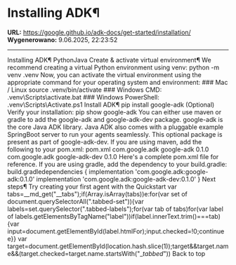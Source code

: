 # Installing ADK¶

**URL:** https://google.github.io/adk-docs/get-started/installation/
**Wygenerowano:** 9.06.2025, 22:23:52

---

Installing ADK¶ PythonJava Create & activate virtual environment¶ We recommend creating a virtual Python environment using venv: python -m venv .venv Now, you can activate the virtual environment using the appropriate command for your operating system and environment: ### Mac / Linux source .venv/bin/activate ### Windows CMD: .venv\Scripts\activate.bat ### Windows PowerShell: .venv\Scripts\Activate.ps1 Install ADK¶ pip install google-adk (Optional) Verify your installation: pip show google-adk You can either use maven or gradle to add the google-adk and google-adk-dev package. google-adk is the core Java ADK library. Java ADK also comes with a pluggable example SpringBoot server to run your agents seamlessly. This optional package is present as part of google-adk-dev. If you are using maven, add the following to your pom.xml: pom.xml<dependencies> <!-- The ADK Core dependency --> <dependency> <groupId>com.google.adk</groupId> <artifactId>google-adk</artifactId> <version>0.1.0</version> </dependency> <!-- The ADK Dev Web UI to debug your agent (Optional) --> <dependency> <groupId>com.google.adk</groupId> <artifactId>google-adk-dev</artifactId> <version>0.1.0</version> </dependency> </dependencies> Here's a complete pom.xml file for reference. If you are using gradle, add the dependency to your build.gradle: build.gradledependencies { implementation 'com.google.adk:google-adk:0.1.0' implementation 'com.google.adk:google-adk-dev:0.1.0' } Next steps¶ Try creating your first agent with the Quickstart var tabs=__md_get("__tabs");if(Array.isArray(tabs))e:for(var set of document.querySelectorAll(".tabbed-set")){var labels=set.querySelector(".tabbed-labels");for(var tab of tabs)for(var label of labels.getElementsByTagName("label"))if(label.innerText.trim()===tab){var input=document.getElementById(label.htmlFor);input.checked=!0;continue e}} var target=document.getElementById(location.hash.slice(1));target&&target.name&&(target.checked=target.name.startsWith("__tabbed_")) Back to top
